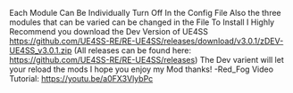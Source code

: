 Each Module Can Be Individually Turn Off In the Config File
Also the three modules that can be varied can be changed in the File
To Install I Highly Recommend you download the Dev Version of UE4SS https://github.com/UE4SS-RE/RE-UE4SS/releases/download/v3.0.1/zDEV-UE4SS_v3.0.1.zip (All releases can be found here: https://github.com/UE4SS-RE/RE-UE4SS/releases)
The Dev varient will let your reload the mods
I hope you enjoy my Mod thanks!
    -Red_Fog
Video Tutorial: https://youtu.be/a0FX3VlybPc

